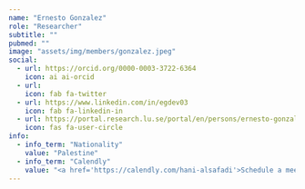```yaml
---
name: "Ernesto Gonzalez"
role: "Researcher"
subtitle: ""
pubmed: ""
image: "assets/img/members/gonzalez.jpeg"
social:
  - url: https://orcid.org/0000-0003-3722-6364
    icon: ai ai-orcid
  - url: 
    icon: fab fa-twitter
  - url: https://www.linkedin.com/in/egdev03
    icon: fab fa-linkedin-in
  - url: https://portal.research.lu.se/portal/en/persons/ernesto-gonzalez(1494de21-669e-4711-b8c0-ee5090169145).html
    icon: fas fa-user-circle
info:
  - info_term: "Nationality"
    value: "Palestine"
  - info_term: "Calendly"
    value: "<a href='https://calendly.com/hani-alsafadi'>Schedule a meeting!</a>"
---
```


